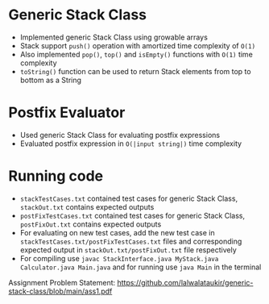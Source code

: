 # Generic Stack Class
* Implemented generic Stack Class using growable arrays
* Stack support ```push()``` operation with amortized time complexity of ```O(1)```
* Also implemented ```pop()```, ```top()``` and ```isEmpty()``` functions with ```O(1)``` time complexity
* ```toString()``` function can be used to return Stack elements from top to bottom as a String

# Postfix Evaluator
* Used generic Stack Class for evaluating postfix expressions
* Evaluated postfix expression in ```O(|input string|)``` time complexity

# Running code
* ``stackTestCases.txt`` contained test cases for generic Stack Class, ``stackOut.txt`` contains expected outputs
* ``postFixTestCases.txt`` contained test cases for generic Stack Class, ``postFixOut.txt`` contains expected outputs
* For evaluating on new test cases, add the new test case in ``stackTestCases.txt/postFixTestCases.txt`` files and corresponding expected output in ``stackOut.txt/postFixOut.txt`` file respectively
* For compiling use ```javac StackInterface.java MyStack.java Calculator.java Main.java``` and for running use ```java Main``` in the terminal

Assignment Problem Statement: https://github.com/lalwalataukir/generic-stack-class/blob/main/ass1.pdf
